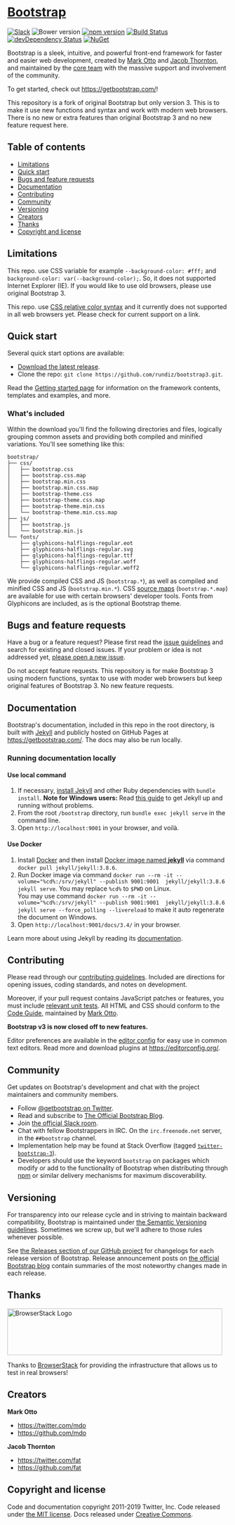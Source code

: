 # [Bootstrap](https://getbootstrap.com/)

[![Slack](https://bootstrap-slack.herokuapp.com/badge.svg)](https://bootstrap-slack.herokuapp.com/)
![Bower version](https://img.shields.io/bower/v/bootstrap.svg)
[![npm version](https://img.shields.io/npm/v/bootstrap.svg)](https://www.npmjs.com/package/bootstrap)
[![Build Status](https://img.shields.io/travis/twbs/bootstrap/v3-dev.svg)](https://travis-ci.org/twbs/bootstrap)
[![devDependency Status](https://img.shields.io/david/dev/twbs/bootstrap.svg)](https://david-dm.org/twbs/bootstrap#info=devDependencies)
[![NuGet](https://img.shields.io/nuget/v/bootstrap.svg)](https://www.nuget.org/packages/Bootstrap)

Bootstrap is a sleek, intuitive, and powerful front-end framework for faster and easier web development, created by [Mark Otto](https://twitter.com/mdo) and [Jacob Thornton](https://twitter.com/fat), and maintained by the [core team](https://github.com/orgs/twbs/people) with the massive support and involvement of the community.

To get started, check out <https://getbootstrap.com/>!

This repository is a fork of original Bootstrap but only version 3. This is to make it use new functions and syntax and work with modern web browsers.  
There is no new or extra features than original Bootstrap 3 and no new feature request here.


## Table of contents

* [Limitations](#limitations)
* [Quick start](#quick-start)
* [Bugs and feature requests](#bugs-and-feature-requests)
* [Documentation](#documentation)
* [Contributing](#contributing)
* [Community](#community)
* [Versioning](#versioning)
* [Creators](#creators)
* [Thanks](#thanks)
* [Copyright and license](#copyright-and-license)


## Limitations

This repo. use CSS variable for example `--background-color: #fff;` and `background-color: var(--background-color);`. So, it does not supported Internet Explorer (IE). If you would like to use old browsers, please use original Bootstrap 3.

This repo. use [CSS relative color syntax](https://caniuse.com/css-relative-colors) and it currently does not supported in all web browsers yet. Please check for current support on a link.


## Quick start

Several quick start options are available:

* [Download the latest release](https://github.com/rundiz/bootstrap3/archive/v3.4.1.zip).
* Clone the repo: `git clone https://github.com/rundiz/bootstrap3.git`.

Read the [Getting started page](https://getbootstrap.com/docs/3.4/getting-started/) for information on the framework contents, templates and examples, and more.

### What's included

Within the download you'll find the following directories and files, logically grouping common assets and providing both compiled and minified variations. You'll see something like this:

```
bootstrap/
├── css/
│   ├── bootstrap.css
│   ├── bootstrap.css.map
│   ├── bootstrap.min.css
│   ├── bootstrap.min.css.map
│   ├── bootstrap-theme.css
│   ├── bootstrap-theme.css.map
│   ├── bootstrap-theme.min.css
│   └── bootstrap-theme.min.css.map
├── js/
│   ├── bootstrap.js
│   └── bootstrap.min.js
└── fonts/
    ├── glyphicons-halflings-regular.eot
    ├── glyphicons-halflings-regular.svg
    ├── glyphicons-halflings-regular.ttf
    ├── glyphicons-halflings-regular.woff
    └── glyphicons-halflings-regular.woff2
```

We provide compiled CSS and JS (`bootstrap.*`), as well as compiled and minified CSS and JS (`bootstrap.min.*`). CSS [source maps](https://developers.google.com/web/tools/chrome-devtools/javascript/source-maps) (`bootstrap.*.map`) are available for use with certain browsers' developer tools. Fonts from Glyphicons are included, as is the optional Bootstrap theme.


## Bugs and feature requests

Have a bug or a feature request? Please first read the [issue guidelines](https://github.com/rundiz/bootstrap3/blob/v3-dev/CONTRIBUTING.md#using-the-issue-tracker) and search for existing and closed issues. If your problem or idea is not addressed yet, [please open a new issue](https://github.com/rundiz/bootstrap3/issues/new).

Do not accept feature requests. This repository is for make Bootstrap 3 using modern functions, syntax to use with moder web browsers but keep original features of Bootstrap 3. No new feature requests.

## Documentation

Bootstrap's documentation, included in this repo in the root directory, is built with [Jekyll](https://jekyllrb.com/) and publicly hosted on GitHub Pages at <https://getbootstrap.com/>. The docs may also be run locally.

### Running documentation locally

#### Use local command
1. If necessary, [install Jekyll](https://jekyllrb.com/docs/installation/) and other Ruby dependencies with `bundle install`.
   **Note for Windows users:** Read [this guide](https://jekyllrb.com/docs/installation/windows/) to get Jekyll up and running without problems.
2. From the root `/bootstrap` directory, run `bundle exec jekyll serve` in the command line.
4. Open `http://localhost:9001` in your browser, and voilà.

#### Use Docker
1. Install [Docker](https://www.docker.com/) and then install [Docker image named **jekyll**](https://hub.docker.com/r/jekyll/jekyll/) via command `docker pull jekyll/jekyll:3.8.6`.
2. Run Docker image via command `docker run --rm -it --volume="%cd%:/srv/jekyll" --publish 9001:9001  jekyll/jekyll:3.8.6 jekyll serve`. You may replace `%cd%` to `$PWD` on Linux.  
  You may use command `docker run --rm -it --volume="%cd%:/srv/jekyll" --publish 9001:9001  jekyll/jekyll:3.8.6 jekyll serve --force_polling --livereload` to make it auto regenerate the document on Windows.
3. Open `http://localhost:9001/docs/3.4/` in your browser.

Learn more about using Jekyll by reading its [documentation](https://jekyllrb.com/docs/).


## Contributing

Please read through our [contributing guidelines](https://github.com/rundiz/bootstrap3/blob/v3-dev/CONTRIBUTING.md). Included are directions for opening issues, coding standards, and notes on development.

Moreover, if your pull request contains JavaScript patches or features, you must include [relevant unit tests](https://github.com/rundiz/bootstrap3/tree/v3-dev/js/tests). All HTML and CSS should conform to the [Code Guide](https://github.com/mdo/code-guide), maintained by [Mark Otto](https://github.com/mdo).

**Bootstrap v3 is now closed off to new features.**

Editor preferences are available in the [editor config](https://github.com/rundiz/bootstrap3/blob/v3-dev/.editorconfig) for easy use in common text editors. Read more and download plugins at <https://editorconfig.org/>.


## Community

Get updates on Bootstrap's development and chat with the project maintainers and community members.

* Follow [@getbootstrap on Twitter](https://twitter.com/getbootstrap).
* Read and subscribe to [The Official Bootstrap Blog](https://blog.getbootstrap.com/).
* Join [the official Slack room](https://bootstrap-slack.herokuapp.com/).
* Chat with fellow Bootstrappers in IRC. On the `irc.freenode.net` server, in the `##bootstrap` channel.
* Implementation help may be found at Stack Overflow (tagged [`twitter-bootstrap-3`](https://stackoverflow.com/questions/tagged/twitter-bootstrap-3)).
* Developers should use the keyword `bootstrap` on packages which modify or add to the functionality of Bootstrap when distributing through [npm](https://www.npmjs.com/search?q=keywords:bootstrap) or similar delivery mechanisms for maximum discoverability.


## Versioning

For transparency into our release cycle and in striving to maintain backward compatibility, Bootstrap is maintained under [the Semantic Versioning guidelines](https://semver.org/). Sometimes we screw up, but we'll adhere to those rules whenever possible.

See [the Releases section of our GitHub project](https://github.com/rundiz/bootstrap3/releases) for changelogs for each release version of Bootstrap. Release announcement posts on [the official Bootstrap blog](https://blog.getbootstrap.com/) contain summaries of the most noteworthy changes made in each release.


## Thanks

<img src="https://live.browserstack.com/images/opensource/browserstack-logo.svg" alt="BrowserStack Logo" width="490" height="106">

Thanks to [BrowserStack](https://www.browserstack.com/) for providing the infrastructure that allows us to test in real browsers!


## Creators

**Mark Otto**

* <https://twitter.com/mdo>
* <https://github.com/mdo>

**Jacob Thornton**

* <https://twitter.com/fat>
* <https://github.com/fat>


## Copyright and license

Code and documentation copyright 2011-2019 Twitter, Inc. Code released under [the MIT license](https://github.com/rundiz/bootstrap3/blob/v3-dev/LICENSE). Docs released under [Creative Commons](https://github.com/rundiz/bootstrap3/blob/v3-dev/docs/LICENSE).
